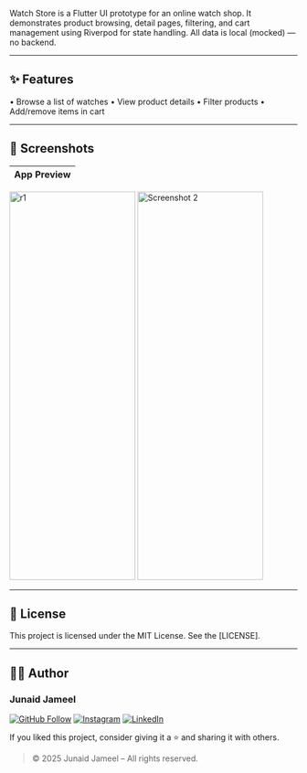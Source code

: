 Watch Store is a Flutter UI prototype for an online watch shop. It demonstrates product browsing, detail pages, filtering, and cart management using Riverpod for state handling. All data is local (mocked) — no backend.


---

## ✨ Features

• Browse a list of watches
• View product details
• Filter products
• Add/remove items in cart

---

## 📸 Screenshots

| App Preview |
|-------------|
<img width="220" height="680" alt="r1" src="https://github.com/user-attachments/assets/f49f2298-4e73-4917-8618-68cc8b69948c" />

<img width="220" height="680" alt="Screenshot 2" src="https://github.com/user-attachments/assets/d541ae84-ea27-4f4c-9506-d037cd163ba4" />

---



## 📜 License

This project is licensed under the MIT License. See the [LICENSE].

---

## 🧑‍💻 Author

### Junaid Jameel

<p align="left">
  <a href="https://github.com/JunaidJameel"><img src="https://img.shields.io/badge/GitHub-Follow-blue?logo=github" alt="GitHub Follow"/></a>
  <a href="https://www.instagram.com/junaid_jamel/?igsh=YW44MGk4OHQ5M2Mx"><img src="https://img.shields.io/badge/Instagram-Follow-e4405f?logo=instagram" alt="Instagram"/></a>
  <a href="https://www.linkedin.com/in/junaid-jameel-6298bb26b/">
    <img src="https://img.shields.io/badge/LinkedIn-Connect-0077B5?logo=linkedin" alt="LinkedIn"/>
  </a>
</p>

If you liked this project, consider giving it a ⭐ and sharing it with others.

> © 2025 Junaid Jameel – All rights reserved.
